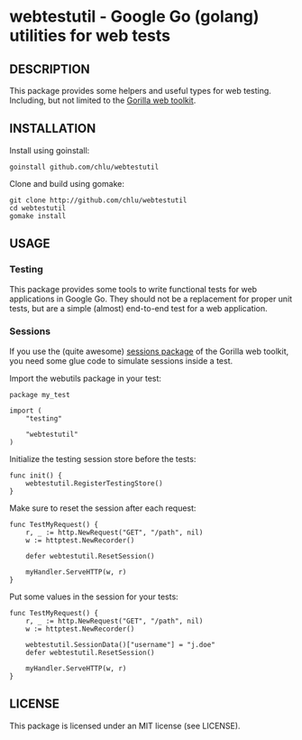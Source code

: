 webtestutil - Google Go (golang) utilities for web tests
====================================

## DESCRIPTION

This package provides some helpers and useful types for web testing. Including, but not limited to the [Gorilla web toolkit](http://gorilla-web.appspot.com/).

## INSTALLATION

Install using goinstall:

    goinstall github.com/chlu/webtestutil

Clone and build using gomake:

    git clone http://github.com/chlu/webtestutil
    cd webtestutil
    gomake install

## USAGE

### Testing

This package provides some tools to write functional tests for web
applications in Google Go. They  should not be a replacement for proper
unit tests, but are a simple (almost) end-to-end test for a web application.

### Sessions

If you use the (quite awesome) [sessions package](http://gorilla-web.appspot.com/pkg/gorilla/sessions/) of the Gorilla web toolkit,
you need some glue code to simulate sessions inside a test.

Import the webutils package in your test:

    package my_test

    import (
        "testing"

        "webtestutil"
    )

Initialize the testing session store before the tests:

    func init() {
        webtestutil.RegisterTestingStore()
    }

Make sure to reset the session after each request:

    func TestMyRequest() {
        r, _ := http.NewRequest("GET", "/path", nil)
    	w := httptest.NewRecorder()

        defer webtestutil.ResetSession()

        myHandler.ServeHTTP(w, r)
    }
    
Put some values in the session for your tests:

    func TestMyRequest() {
        r, _ := http.NewRequest("GET", "/path", nil)
    	w := httptest.NewRecorder()

        webtestutil.SessionData()["username"] = "j.doe"
        defer webtestutil.ResetSession()

        myHandler.ServeHTTP(w, r)
    }

## LICENSE

This package is licensed under an MIT license (see LICENSE).